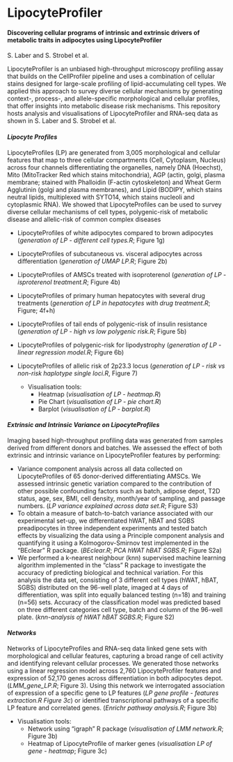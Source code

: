 # LipocyteProfiler
#### Discovering cellular programs of intrinsic and extrinsic drivers of metabolic traits in adipocytes using LipocyteProfiler
S. Laber and S. Strobel et al.

LipocyteProfiler is an unbiased high-throughput microscopy profiling assay that builds on the CellProfiler pipeline and uses a combination of cellular stains designed for large-scale profiling of lipid-accumulating cell types. We applied this approach to survey diverse cellular mechanisms by generating context-, process-, and allele-specific morphological and cellular profiles, that offer insights into metabolic disease risk mechanisms. This repository hosts analysis and visualisations of LipocyteProfiler and RNA-seq data as shown in S. Laber and S. Strobel et al.

#### _Lipocyte Profiles_
LipocyteProfiles (LP) are generated from 3,005 morphological and cellular features that map to three cellular compartments (Cell, Cytoplasm, Nucleus) across four channels differentiating the organelles, namely DNA (Hoechst), Mito (MitoTracker Red which stains mitochondria), AGP (actin, golgi, plasma membrane; stained with Phalloidin (F-actin cytoskeleton) and Wheat Germ Agglutinin (golgi and plasma membranes), and Lipid (BODIPY, which stains neutral lipids, multiplexed with SYTO14, which stains nucleoli and cytoplasmic RNA). We showed that LipocyteProfiles can be used to survey diverse cellular mechanisms of cell types, polygenic-risk of metabolic disease and allelic-risk of common complex diseases

- LipocyteProfiles of white adipocytes compared to brown adipocytes (_generation of LP - different cell types.R_; Figure 1g)
- LipocyteProfiles of subcutaneous vs. visceral adipocytes across differentiation (_generation of UMAP LP.R_; Figure 2b)
- LipocyteProfiles of AMSCs treated with isoproterenol (_generation of LP - isproterenol treatment.R_; Figure 4b)
- LipocyteProfiles of primary human hepatocytes with several drug treatments (_generation of LP in hepatocytes with drug treatment.R_; Figure; 4f+h) 
- LipocyteProfiles of tail ends of polygenic-risk of insulin resistance (_generation of LP - high vs low polygenic risk.R_; Figure 5b)  
- LipocyteProfiles of polygenic-risk for lipodystrophy (_generation of LP - linear regression model.R_; Figure 6b)
- LipocyteProfiles of allelic risk of 2p23.3 locus (_generation of LP - risk vs non-risk haplotype single loci.R_,  Figure 7)
 
    - Visualisation tools: 
        - Heatmap (_visualisation of LP - heatmap.R_)
        - Pie Chart (_visualisation of LP - pie chart.R_)
        - Barplot (_visualisation of LP - barplot.R_)

#### _Extrinsic and Intrinsic Variance on LipocyteProfiles_
Imaging based high-throughput profiling data was generated from samples derived from different donors and batches. We assessed the effect of both extrinsic and intrinsic variance on LipocyteProfiler features by performing:
- Variance component analysis across all data collected on LipocyteProfiles of 65 donor-derived differentiating AMSCs. We assessed intrinsic genetic variation compared to the contribution of other possible confounding factors such as batch, adipose depot, T2D status, age, sex, BMI, cell density, month/year of sampling, and passage numbers. (_LP variance explained across data set.R_; Figure S3)
- To obtain a measure of batch-to-batch variance associated with our experimental set-up, we differentiated hWAT, hBAT and SGBS preadipocytes in three independent experiments and tested batch effects by visualizing the data using a Principle component analysis and quantifying it using a Kolmogorov-Smirnov test implemented in the “BEclear” R package. (_BEclear.R_; _PCA hWAT hBAT SGBS.R_; Figure S2a)
- We performed a k-nearest neighbour (knn) supervised machine learning algorithm implemented in the “class” R package to investigate the accuracy of predicting biological and technical variation. For this analysis the data set, consisting of 3 different cell types (hWAT, hBAT, SGBS) distributed on the 96-well plate, imaged at 4 days of differentiation, was split into equally balanced testing (n=18) and training (n=56) sets. Accuracy of the classification model was predicted based on three different categories cell type, batch and column of the 96-well plate. (_knn-analysis of hWAT hBAT SGBS.R_; Figure S2)

#### _Networks_
Networks of LipocyteProfiles and RNA-seq data linked gene sets with morphological and cellular features, capturing a broad range of cell activity and identifying relevant cellular processes. We generated those networks using a linear regression model across 2,760 LipocyteProfiler features and expression of 52,170 genes across differentiation in both adipocytes depot. (_LMM_gene_LP.R_; Figure 3). Using this network we interrogated association of expression of a specific gene to LP features (_LP gene profile - features extraction.R Figure 3c_) or identified transcriptional pathways of a specific LP feature and correlated genes. (_Enrichr pathway analysis.R_; Figure 3b)

   - Visualisation tools: 
        - Network using “igraph” R package (_visualisation of LMM network.R_; Figure 3b) 
        - Heatmap of LipocyteProfile of marker genes (_visualisation LP of gene - heatmap_; Figure 3c)




